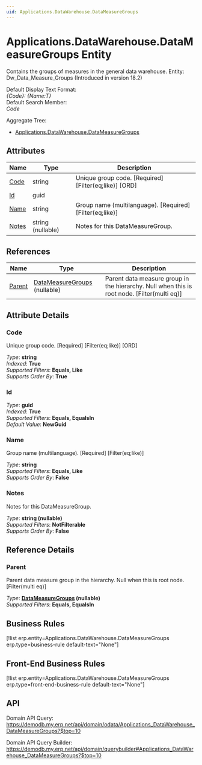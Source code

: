 ```yaml
---
uid: Applications.DataWarehouse.DataMeasureGroups
---
```

# Applications.DataWarehouse.DataMeasureGroups Entity

Contains the groups of measures in the general data warehouse. Entity: Dw_Data_Measure_Groups (Introduced in version 18.2)

Default Display Text Format:  
_{Code}: {Name:T}_  
Default Search Member:  
_Code_  

Aggregate Tree:  
* [Applications.DataWarehouse.DataMeasureGroups](Applications.DataWarehouse.DataMeasureGroups.md)  

## Attributes

| Name | Type | Description |
| ---- | ---- | --- |
| [Code](Applications.DataWarehouse.DataMeasureGroups.md#code) | string | Unique group code. [Required] [Filter(eq;like)] [ORD] 
| [Id](Applications.DataWarehouse.DataMeasureGroups.md#id) | guid |  
| [Name](Applications.DataWarehouse.DataMeasureGroups.md#name) | string | Group name (multilanguage). [Required] [Filter(eq;like)] 
| [Notes](Applications.DataWarehouse.DataMeasureGroups.md#notes) | string (nullable) | Notes for this DataMeasureGroup. 

## References

| Name | Type | Description |
| ---- | ---- | --- |
| [Parent](Applications.DataWarehouse.DataMeasureGroups.md#parent) | [DataMeasureGroups](Applications.DataWarehouse.DataMeasureGroups.md) (nullable) | Parent data measure group in the hierarchy. Null when this is root node. [Filter(multi eq)] |


## Attribute Details

### Code

Unique group code. [Required] [Filter(eq;like)] [ORD]

_Type_: **string**  
_Indexed_: **True**  
_Supported Filters_: **Equals, Like**  
_Supports Order By_: **True**  

### Id

_Type_: **guid**  
_Indexed_: **True**  
_Supported Filters_: **Equals, EqualsIn**  
_Default Value_: **NewGuid**  

### Name

Group name (multilanguage). [Required] [Filter(eq;like)]

_Type_: **string**  
_Supported Filters_: **Equals, Like**  
_Supports Order By_: **False**  

### Notes

Notes for this DataMeasureGroup.

_Type_: **string (nullable)**  
_Supported Filters_: **NotFilterable**  
_Supports Order By_: **False**  


## Reference Details

### Parent

Parent data measure group in the hierarchy. Null when this is root node. [Filter(multi eq)]

_Type_: **[DataMeasureGroups](Applications.DataWarehouse.DataMeasureGroups.md) (nullable)**  
_Supported Filters_: **Equals, EqualsIn**  



## Business Rules

[!list erp.entity=Applications.DataWarehouse.DataMeasureGroups erp.type=business-rule default-text="None"]

## Front-End Business Rules

[!list erp.entity=Applications.DataWarehouse.DataMeasureGroups erp.type=front-end-business-rule default-text="None"]

## API

Domain API Query:
<https://demodb.my.erp.net/api/domain/odata/Applications_DataWarehouse_DataMeasureGroups?$top=10>

Domain API Query Builder:
<https://demodb.my.erp.net/api/domain/querybuilder#Applications_DataWarehouse_DataMeasureGroups?$top=10>

